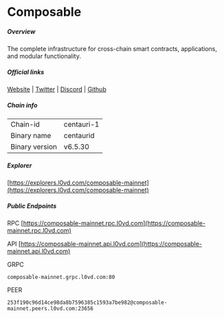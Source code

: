 # Composable


##### Overview
The complete infrastructure for cross-chain smart contracts, applications, and modular functionality.


##### Official links
[Website](https://www.composable.finance/) | [Twitter](https://twitter.com/ComposableFin) | [Discord](https://github.com/notional-labs/composable-networks) | [Github](https://github.com/notional-labs)

##### Chain info

|  |  |
| ------ | ------ |
| Chain-id | centauri-1 |
| Binary name | centaurid |
| Binary version | v6.5.30 |

##### Explorer
[https://explorers.l0vd.com/composable-mainnet](https://explorers.l0vd.com/composable-mainnet)

##### Public Endpoints
RPC
[https://composable-mainnet.rpc.l0vd.com](https://composable-mainnet.rpc.l0vd.com)

API
[https://composable-mainnet.api.l0vd.com](https://composable-mainnet.api.l0vd.com)

GRPC
```
composable-mainnet.grpc.l0vd.com:80
```

PEER
```
253f190c96d14ce98da8b7596385c1593a7be982@composable-mainnet.peers.l0vd.com:23656
```
